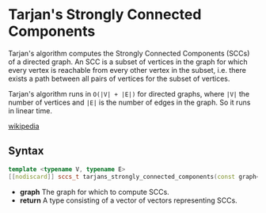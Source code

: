 # Tarjan's Strongly Connected Components

Tarjan's algorithm computes the Strongly Connected Components (SCCs) of a directed graph. An SCC is a subset of vertices
in the graph for which every vertex is reachable from every other vertex in the subset, i.e. there exists a path between
all pairs of vertices for the subset of vertices.

Tarjan's algorithm runs in `O(|V| + |E|)` for directed graphs, where `|V|` the number of vertices and `|E|` is the
number of edges in the graph. So it runs in linear time.

[wikipedia](https://en.wikipedia.org/wiki/Tarjan%27s_strongly_connected_components_algorithm)

## Syntax

```cpp
template <typename V, typename E>
[[nodiscard]] sccs_t tarjans_strongly_connected_components(const graph<V, E, graph_type::DIRECTED>& graph);
```

- **graph** The graph for which to compute SCCs.
- **return** A type consisting of a vector of vectors representing SCCs.